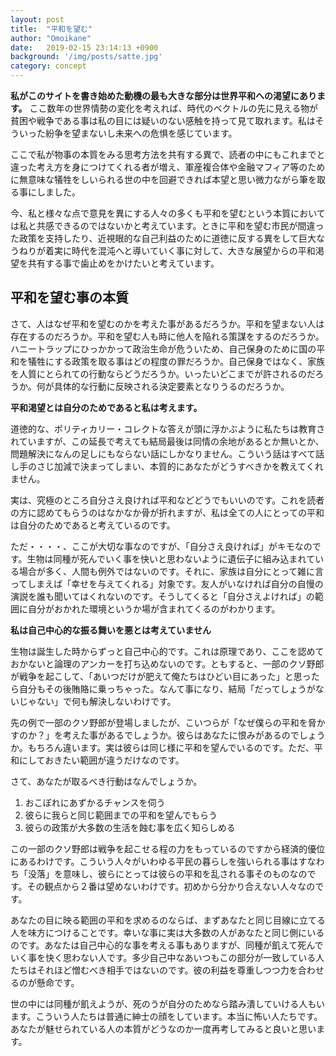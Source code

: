 ```yaml
---
layout: post
title:  "平和を望む"
author: "Omoikane"
date:   2019-02-15 23:14:13 +0900
background: '/img/posts/satte.jpg'
category: concept
---
```


__私がこのサイトを書き始めた動機の最も大きな部分は世界平和への渇望にあります。__ ここ数年の世界情勢の変化を考えれば、時代のベクトルの先に見える物が貧困や戦争である事は私の目には疑いのない感触を持って見て取れます。私はそういった紛争を望まないし未来への危惧を感じています。

ここで私が物事の本質をみる思考方法を共有する異で、読者の中にもこれまでと違った考え方を身につけてくれる者が増え、軍産複合体や金融マフィア等のために無意味な犠牲をしいられる世の中を回避できれば本望と思い微力ながら筆を取る事にしました。

今、私と様々な点で意見を異にする人々の多くも平和を望むという本質においては私と共感できるのではないかと考えています。ときに平和を望む市民が間違った政策を支持したり、近視眼的な自己利益のために道徳に反する異をして巨大なうねりが着実に時代を混沌へと導いていく事に対して、大きな展望からの平和渇望を共有する事で歯止めをかけたいと考えています。


## 平和を望む事の本質

さて、人はなぜ平和を望むのかを考えた事があるだろうか。平和を望まない人は存在するのだろうか。平和を望む人も時に他人を陥れる策謀をするのだろうか。ハニートラップにひっかかって政治生命が危ういため、自己保身のために国の平和を犠牲にする政策を取る事はどの程度の罪だろうか。自己保身ではなく、家族を人質にとられての行動ならどうだろうか。いったいどこまでが許されるのだろうか。何が具体的な行動に反映される決定要素となりうるのだろうか。

__平和渇望とは自分のためであると私は考えます。__

道徳的な、ポリティカリー・コレクトな答えが頭に浮かぶように私たちは教育されていますが、この延長で考えても結局最後は同情の余地があるとか無いとか、問題解決になんの足しにもならない話にしかなりません。こういう話はすべて話し手のさじ加減で決まってしまい、本質的にあなたがどうすべきかを教えてくれません。

実は、究極のところ自分さえ良ければ平和などどうでもいいのです。これを読者の方に認めてもらうのはなかなか骨が折れますが、私は全ての人にとっての平和は自分のためであると考えているのです。

ただ・・・・、ここが大切な事なのですが、「自分さえ良ければ」がキモなのです。生物は同種が死んでいく事を快いと思わないように遺伝子に組み込まれている場合が多く、人間も例外ではないのです。それに、家族は自分にとって雑に言ってしまえば「幸せを与えてくれる」対象です。友人がいなければ自分の自慢の演説を誰も聞いてはくれないのです。そうしてくると「自分さえよければ」の範囲に自分がおかれた環境というか場が含まれてくるのがわかります。

__私は自己中心的な振る舞いを悪とは考えていません__

生物は誕生した時からずっと自己中心的です。これは原理であり、ここを認めておかないと論理のアンカーを打ち込めないのです。ともすると、一部のクソ野郎が戦争を起こして、「あいつだけが肥えて俺たちはひどい目にあった」と思ったら自分もその後賄賂に乗っちゃった。なんて事になり、結局「だってしょうがないじゃない」で何も解決しないわけです。

先の例で一部のクソ野郎が登場しましたが、こいつらが「なぜ僕らの平和を脅かすのか？」を考えた事があるでしょうか。彼らはあなたに恨みがあるのでしょうか。もちろん違います。実は彼らは同じ様に平和を望んでいるのです。ただ、平和にしておきたい範囲が違うだけなのです。

さて、あなたが取るべき行動はなんでしょうか。

1. おこぼれにあずかるチャンスを伺う
2. 彼らに我らと同じ範囲までの平和を望んでもらう
3. 彼らの政策が大多数の生活を蝕む事を広く知らしめる

この一部のクソ野郎は戦争を起こせる程の力をもっているのですから経済的優位にあるわけです。こういう人々がいわゆる平民の暮らしを強いられる事はすなわち「没落」を意味し、彼らにとっては彼らの平和を乱される事そのものなのです。その観点から２番は望めないわけです。初めから分かり合えない人々なのです。

あなたの目に映る範囲の平和を求めるのならば、まずあなたと同じ目線に立てる人を味方につけることです。幸いな事に実は大多数の人があなたと同じ側にいるのです。あなたは自己中心的な事を考える事もありますが、同種が飢えて死んでいく事を快く思わない人です。多少自己中なあいつもこの部分が一致している人たちはそれほど憎むべき相手ではないのです。彼の利益を尊重しつつ力を合わせるのが懸命です。

世の中には同種が飢えようが、死のうが自分のためなら踏み潰していける人もいます。こういう人たちは普通に紳士の顔をしています。本当に怖い人たちです。あなたが魅せられている人の本質がどうなのか一度再考してみると良いと思います。



